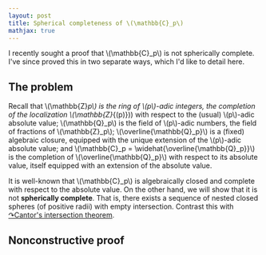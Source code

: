 ```yaml
---
layout: post
title: Spherical completeness of \(\mathbb{C}_p\)
mathjax: true
---
```


I recently sought a proof that \\(\mathbb{C}_p\\) is not spherically complete. I've since proved this in two separate ways, which I'd like to detail here.

## The problem

Recall that \\(\mathbb{Z}_p\\) is the ring of \\(p\\)-adic integers, the completion of the localization \\(\mathbb{Z}_{(p)}\)) with respect to the (usual) \\(p\\)-adic absolute value; \\(\mathbb{Q}_p\\) is the field of \\(p\\)-adic numbers, the field of fractions of \\(\mathbb{Z}_p\\); \\(\overline{\mathbb{Q}_p}\\) is a (fixed) algebraic closure, equipped with the unique extension of the \\(p\\)-adic absolute value; and \\(\mathbb{C}_p = \widehat{\overline{\mathbb{Q}_p}}\\) is the completion of \\(\overline{\mathbb{Q}_p}\\) with respect to its absolute value, itself equipped with an extension of the absolute value.

It is well-known that \\(\mathbb{C}_p\\) is algebraically closed and complete with respect to the absolute value. On the other hand, we will show that it is not **spherically complete**. That is, there exists a sequence of nested closed spheres (of positive radii) with empty intersection. Contrast this with [&#x21B7;Cantor's intersection theorem](https://en.wikipedia.org/wiki/Cantor%27s_intersection_theorem).

## Nonconstructive proof

